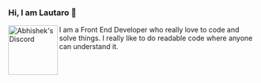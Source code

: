 ### Hi, I am Lautaro 👋

  <img align="left" alt="Abhishek's Discord" width="100px" src="https://github.githubassets.com/images/modules/logos_page/Octocat.png" />
I am a Front End Developer who really love to code and solve things. I really like to do readable code where anyone can understand it.


<!--
**lausuarez02/lausuarez02** is a ✨ _special_ ✨ repository because its `README.md` (this file) appears on your GitHub profile.

Here are some ideas to get you started:

- 🔭 I’m currently working on ...
- 🌱 I’m currently learning ...
- 👯 I’m looking to collaborate on ...
- 🤔 I’m looking for help with ...
- 💬 Ask me about ...
- 📫 How to reach me: ...
- 😄 Pronouns: ...
- ⚡ Fun fact: ...
-->

